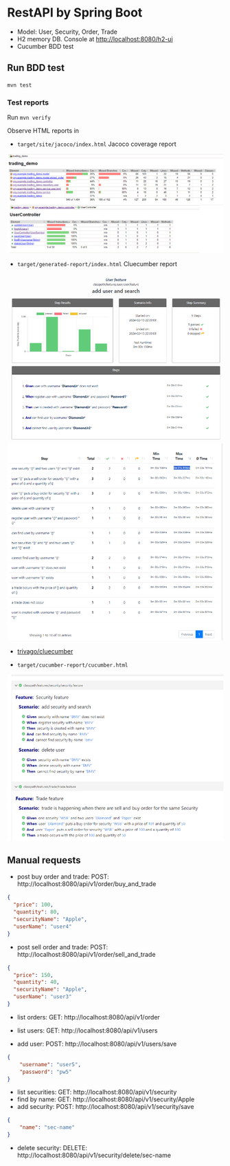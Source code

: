 # RestAPI by Spring Boot

* Model: User, Security, Order, Trade
* H2 memory DB. Console at <http://localhost:8080/h2-ui>
* Cucumber BDD test

## Run BDD test

`mvn test`

### Test reports

Run `mvn verify`

Observe HTML reports in

* `target/site/jacoco/index.html` Jacoco coverage report

![20240215-jacoco-report.png](doc/i/20240215-jacoco-report.png)

* `target/generated-report/index.html` Cluecumber report

![20240215-add-user-and-search-report.png](doc/i/20240215-add-user-and-search-report.png)
![20240215-all-steps-report.png](doc/i/20240215-all-steps-report.png)

* [trivago/cluecumber](https://github.com/trivago/cluecumber/)

* `target/cucumber-report/cucumber.html`

![20240216-cucumber-report.png](doc/i/20240216-cucumber-report.png)

## Manual requests

* post buy order and trade: POST: http://localhost:8080/api/v1/order/buy_and_trade

```json
{
  "price": 100,
  "quantity": 80,
  "securityName": "Apple",
  "userName": "user4"
}
```

* post sell order and trade: POST: http://localhost:8080/api/v1/order/sell_and_trade

```json
{
  "price": 150,
  "quantity": 40,
  "securityName": "Apple",
  "userName": "user3"
}
```
* list orders: GET: http://localhost:8080/api/v1/order

* list users: GET: http://localhost:8080/api/v1/users

* add user: POST: http://localhost:8080/api/v1/users/save

```json
{
    "username": "user5",
    "password": "pw5"
}
```

* list securities: GET: http://localhost:8080/api/v1/security
* find by name: GET: http://localhost:8080/api/v1/security/Apple
* add security: POST: http://localhost:8080/api/v1/security/save

```json
{
    "name": "sec-name"
}
```

* delete security: DELETE: http://localhost:8080/api/v1/security/delete/sec-name
